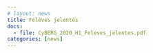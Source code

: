 ```yaml
---
# layout: news
title: Féléves jelentés
docs:
  - file: CyBERG_2020_H1_Feleves_jelentes.pdf
categories: [news]
---
```

